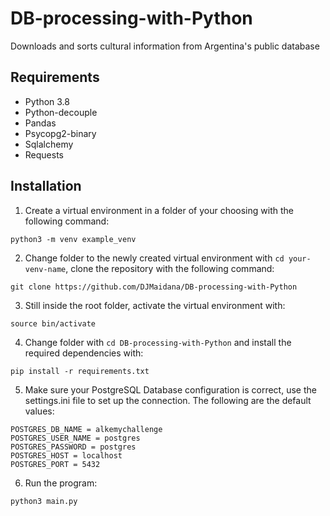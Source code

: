 # DB-processing-with-Python
Downloads and sorts cultural information from Argentina's public database
## Requirements

- Python 3.8
- Python-decouple
- Pandas
- Psycopg2-binary
- Sqlalchemy
- Requests

## Installation

1. Create a virtual environment in a folder of your choosing with the following command: 

`python3 -m venv example_venv`

2. Change folder to the newly created virtual environment with `cd your-venv-name`, clone the repository with the following command:

`git clone https://github.com/DJMaidana/DB-processing-with-Python`

3. Still inside the root folder, activate the virtual environment with:

`source bin/activate`

4. Change folder with `cd DB-processing-with-Python` and install the required dependencies with:

`pip install -r requirements.txt`
 
5. Make sure your PostgreSQL Database configuration is correct, use the settings.ini file to set up the connection. The following are the default values:

```
POSTGRES_DB_NAME = alkemychallenge
POSTGRES_USER_NAME = postgres
POSTGRES_PASSWORD = postgres
POSTGRES_HOST = localhost
POSTGRES_PORT = 5432
```

6. Run the program:

`python3 main.py`
